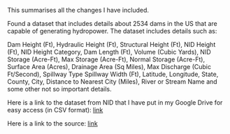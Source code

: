 This summarises all the changes I have included.

Found a dataset that includes details about 2534 dams in the US that are capable of generating hydropower. The dataset includes details such as:

Dam Height (Ft),
Hydraulic Height (Ft),
Structural Height (Ft),
NID Height (Ft),
NID Height Category,
Dam Length (Ft),
Volume (Cubic Yards),
NID Storage (Acre-Ft),
Max Storage (Acre-Ft),
Normal Storage (Acre-Ft),
Surface Area (Acres),
Drainage Area (Sq Miles),
Max Discharge (Cubic Ft/Second),
Spillway Type Spillway Width (Ft),
Latitude,
Longitude,
State,
County,
City,
Distance to Nearest City (Miles),
River or Stream Name and some other not so important details. 

Here is a link to the dataset from NID that I have put in my Google Drive for easy access (in CSV format): [link](https://drive.google.com/file/d/1SSTUEoitEWkfp5d7WKd57qBjCSg3i13Y/view?usp=sharing)

Here is a link to the source: [link](https://nid.sec.usace.army.mil/nid/#/dams/search/sy=@purposeIds:(6)&viewType=map&resultsType=dams&advanced=false&hideList=false&eventSystem=false)
